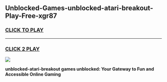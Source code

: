 
## Unblocked-Games-unblocked-atari-breakout-Play-Free-xgr87
<h3>
<a href="https://premium76.site?title=unblocked-atari-breakout&ref=18A1">CLICK TO PLAY</a></h3>
<hr>

<h3>
<a href="https://premium76.site?title=unblocked-atari-breakout&ref=18A1">CLICK 2 PLAY</a>
  
</h3>

<a href="https://premium76.site?title=unblocked-atari-breakout&ref=18A1"><img src="https://clearcache.store/games.png"></a>


**unblocked-atari-breakout games unblocked: Your Gateway to Fun and Accessible Online Gaming**
